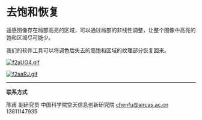 # 去饱和恢复

遥感图像存在局部高亮的区域，可以通过局部的非线性调整，让整个图像中高亮的饱和区域尽可能少。

我们的软件工具可以将调色后失去的高饱和区域的纹理部分恢复回来。

[![f2aUG4.gif](https://z3.ax1x.com/2021/08/15/f2aUG4.gif)](https://imgtu.com/i/f2aUG4)

[![f2aaRJ.gif](https://z3.ax1x.com/2021/08/15/f2aaRJ.gif)](https://imgtu.com/i/f2aaRJ)



---





**联系方式**

陈甫 副研究员
中国科学院空天信息创新研究院
chenfu@aircas.ac.cn
13811147935
